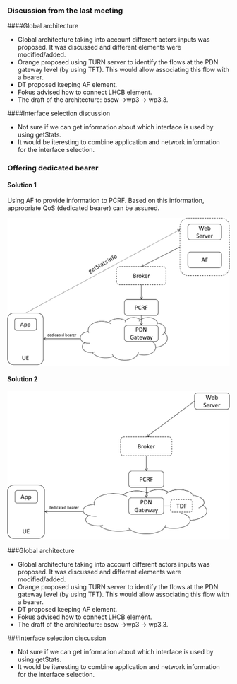 ### Discussion from the last meeting
####Global architecture
* Global architecture taking into account different actors inputs was proposed. It was discussed and different elements were
modified/added.
*   Orange proposed using TURN server to identify the flows at the PDN gateway level (by using TFT). This would allow associating this flow with a bearer.
*   DT proposed keeping AF element.
*   Fokus advised how to connect LHCB element.
* The draft of the architecture: bscw ->wp3 -> wp3.3.
 
####Interface selection discussion
* Not sure if we can get information about which interface is used by using getStats.
* It would be iteresting to combine application and network information for the interface selection.
 
### Offering dedicated bearer
#### Solution 1
Using AF to provide information to PCRF. Based on this information, appropriate QoS (dedicated bearer) can be assured.


![alt tag](https://github.com/reTHINK-project/core-framework/blob/master/docs/meetings/WP3.3/arch1.png)

#### Solution 2 

![alt tag](https://github.com/reTHINK-project/core-framework/blob/master/docs/meetings/WP3.3/arch2.png)




###Global architecture
* Global architecture taking into account different actors inputs was proposed. It was discussed and different elements were
modified/added.
*   Orange proposed using TURN server to identify the flows at the PDN gateway level (by using TFT). This would allow associating this flow with a bearer.
*   DT proposed keeping AF element.
*   Fokus advised how to connect LHCB element.
* The draft of the architecture: bscw ->wp3 -> wp3.3.
 
###Interface selection discussion
* Not sure if we can get information about which interface is used by using getStats.
* It would be iteresting to combine application and network information for the interface selection.


